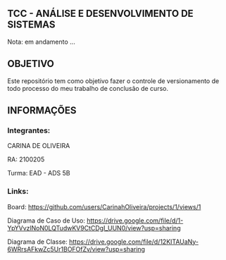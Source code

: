## TCC - ANÁLISE E DESENVOLVIMENTO DE SISTEMAS
Nota: em andamento ...


## OBJETIVO
Este repositório tem como objetivo fazer o controle de versionamento de todo processo do meu trabalho de conclusão de curso.

## INFORMAÇÕES

### Integrantes:

CARINA DE OLIVEIRA

RA: 2100205

Turma: EAD - ADS 5B


### Links:

Board: https://github.com/users/CarinahOliveira/projects/1/views/1

Diagrama de Caso de Uso: https://drive.google.com/file/d/1-YpYVvzlNoN0LQTudwKV9CtCDgI_UUN0/view?usp=sharing

Diagrama de Classe: https://drive.google.com/file/d/12KITAUaNy-6WRrsAFkwZc5Ur1BOFOfZv/view?usp=sharing


